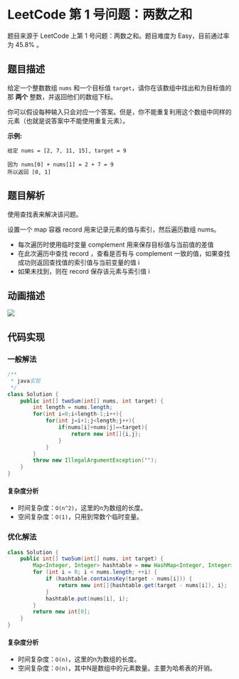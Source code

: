 # LeetCode 第 1 号问题：两数之和

题目来源于 LeetCode 上第 1 号问题：两数之和。题目难度为 Easy，目前通过率为 45.8% 。

## 题目描述

给定一个整数数组 `nums` 和一个目标值 `target`，请你在该数组中找出和为目标值的那 **两个** 整数，并返回他们的数组下标。

你可以假设每种输入只会对应一个答案。但是，你不能重复利用这个数组中同样的元素（也就是说答案中不能使用重复元素）。

**示例:**

```
给定 nums = [2, 7, 11, 15], target = 9

因为 nums[0] + nums[1] = 2 + 7 = 9
所以返回 [0, 1]
```

## 题目解析

使用查找表来解决该问题。

设置一个 map 容器 record 用来记录元素的值与索引，然后遍历数组 nums。

* 每次遍历时使用临时变量 complement 用来保存目标值与当前值的差值
* 在此次遍历中查找 record ，查看是否有与 complement 一致的值，如果查找成功则返回查找值的索引值与当前变量的值 i
* 如果未找到，则在 record 保存该元素与索引值 i

## 动画描述

![](../Animation/Animation.gif)

## 代码实现

### 一般解法

```java
/**
 * java实现
 */
class Solution {
    public int[] twoSum(int[] nums, int target) {
        int length = nums.length;
        for(int i=0;i<length-1;i++){
            for(int j=i+1;j<length;j++){
                if(nums[i]+nums[j]==target){
                    return new int[]{i,j};
                }
            }
        }
        throw new IllegalArgumentException("");
    }
}
```
#### 复杂度分析
- 时间复杂度：`O(n^2)`，这里的n为数组的长度。
- 空间复杂度：`O(1)`，只用到常数个临时变量。

### 优化解法

```java
class Solution {
    public int[] twoSum(int[] nums, int target) {
        Map<Integer, Integer> hashtable = new HashMap<Integer, Integer>();
        for (int i = 0; i < nums.length; ++i) {
            if (hashtable.containsKey(target - nums[i])) {
                return new int[]{hashtable.get(target - nums[i]), i};
            }
            hashtable.put(nums[i], i);
        }
        return new int[0];
    }
}
```
#### 复杂度分析
- 时间复杂度：`O(n)`，这里的n为数组的长度。
- 空间复杂度：`O(n)`，其中N是数组中的元素数量。主要为哈希表的开销。